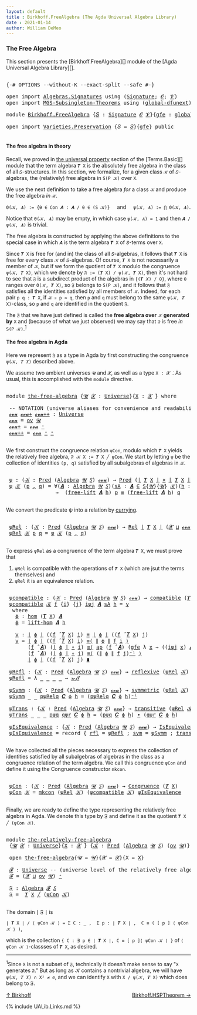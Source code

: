 ```yaml
---
layout: default
title : Birkhoff.FreeAlgebra (The Agda Universal Algebra Library)
date : 2021-01-14
author: William DeMeo
---
```


### <a id="the-free-algebra">The Free Algebra</a>

This section presents the [Birkhoff.FreeAlgebra][] module of the [Agda Universal Algebra Library][].

<pre class="Agda">

<a id="299" class="Symbol">{-#</a> <a id="303" class="Keyword">OPTIONS</a> <a id="311" class="Pragma">--without-K</a> <a id="323" class="Pragma">--exact-split</a> <a id="337" class="Pragma">--safe</a> <a id="344" class="Symbol">#-}</a>

<a id="349" class="Keyword">open</a> <a id="354" class="Keyword">import</a> <a id="361" href="Algebras.Signatures.html" class="Module">Algebras.Signatures</a> <a id="381" class="Keyword">using</a> <a id="387" class="Symbol">(</a><a id="388" href="Algebras.Signatures.html#1299" class="Function">Signature</a><a id="397" class="Symbol">;</a> <a id="399" href="Prelude.Preliminaries.html#5600" class="Generalizable">𝓞</a><a id="400" class="Symbol">;</a> <a id="402" href="Universes.html#262" class="Generalizable">𝓥</a><a id="403" class="Symbol">)</a>
<a id="405" class="Keyword">open</a> <a id="410" class="Keyword">import</a> <a id="417" href="MGS-Subsingleton-Theorems.html" class="Module">MGS-Subsingleton-Theorems</a> <a id="443" class="Keyword">using</a> <a id="449" class="Symbol">(</a><a id="450" href="MGS-Subsingleton-Theorems.html#3468" class="Function">global-dfunext</a><a id="464" class="Symbol">)</a>

<a id="467" class="Keyword">module</a> <a id="474" href="Birkhoff.FreeAlgebra.html" class="Module">Birkhoff.FreeAlgebra</a> <a id="495" class="Symbol">{</a><a id="496" href="Birkhoff.FreeAlgebra.html#496" class="Bound">𝑆</a> <a id="498" class="Symbol">:</a> <a id="500" href="Algebras.Signatures.html#1299" class="Function">Signature</a> <a id="510" href="Prelude.Preliminaries.html#5600" class="Generalizable">𝓞</a> <a id="512" href="Universes.html#262" class="Generalizable">𝓥</a><a id="513" class="Symbol">}{</a><a id="515" href="Birkhoff.FreeAlgebra.html#515" class="Bound">gfe</a> <a id="519" class="Symbol">:</a> <a id="521" href="MGS-Subsingleton-Theorems.html#3468" class="Function">global-dfunext</a><a id="535" class="Symbol">}</a> <a id="537" class="Keyword">where</a>

<a id="544" class="Keyword">open</a> <a id="549" class="Keyword">import</a> <a id="556" href="Varieties.Preservation.html" class="Module">Varieties.Preservation</a> <a id="579" class="Symbol">{</a><a id="580" class="Argument">𝑆</a> <a id="582" class="Symbol">=</a> <a id="584" href="Birkhoff.FreeAlgebra.html#496" class="Bound">𝑆</a><a id="585" class="Symbol">}{</a><a id="587" href="Birkhoff.FreeAlgebra.html#515" class="Bound">gfe</a><a id="590" class="Symbol">}</a> <a id="592" class="Keyword">public</a>

</pre>


#### <a id="the-free-algebra-in-theory">The free algebra in theory</a>

Recall, we proved in [the universal property](Terms.Basic.html#the-universal-property) section of the [Terms.Basic][] module that the term algebra `𝑻 X` is the absolutely free algebra in the class of all `𝑆`-structures. In this section, we formalize, for a given class `𝒦` of `𝑆`-algebras, the (relatively) free algebra in `S(P 𝒦)` over `X`.

We use the next definition to take a free algebra *for* a class `𝒦` and produce the free algebra *in* `𝒦`.

`Θ(𝒦, 𝑨) := {θ ∈ Con 𝑨 : 𝑨 / θ ∈ (S 𝒦)}` &nbsp; &nbsp; and &nbsp; &nbsp; `ψ(𝒦, 𝑨) := ⋂ Θ(𝒦, 𝑨)`.

Notice that `Θ(𝒦, 𝑨)` may be empty, in which case `ψ(𝒦, 𝑨) = 1` and then `𝑨 / ψ(𝒦, 𝑨)` is trivial.

The free algebra is constructed by applying the above definitions to the special case in which `𝑨` is the term algebra `𝑻 X` of `𝑆`-terms over `X`.

Since `𝑻 X` is free for (and in) the class of all `𝑆`-algebras, it follows that `𝑻 X` is free for every class `𝒦` of `𝑆`-algebras. Of course, `𝑻 X` is not necessarily a member of `𝒦`, but if we form the quotient of `𝑻 X` modulo the congruence `ψ(𝒦, 𝑻 X)`, which we denote by `𝔉 := (𝑻 X) / ψ(𝒦, 𝑻 X)`, then it's not hard to see that `𝔉` is a subdirect product of the algebras in `{(𝑻 𝑋) / θ}`, where `θ` ranges over `Θ(𝒦, 𝑻 X)`, so `𝔉` belongs to `S(P 𝒦)`, and it follows that `𝔉` satisfies all the identities satisfied by all members of `𝒦`.  Indeed, for each pair `p q : 𝑻 X`, if `𝒦 ⊧ p ≈ q`, then `p` and `q` must belong to the same `ψ(𝒦, 𝑻 X)`-class, so `p` and `q` are identified in the quotient `𝔉`.

The `𝔉` that we have just defined is called the **free algebra over** `𝒦` **generated by** `X` and (because of what we just observed) we may say that `𝔉` is free *in* `S(P 𝒦)`.<sup>[1](Birkhoff.FreeAlgebra.html#fn1)</sup>

#### <a id="the-free-algebra-in-agda">The free algebra in Agda</a>

Here we represent `𝔉` as a type in Agda by first constructing the congruence `ψ(𝒦, 𝑻 𝑋)` described above.

We assume two ambient universes `𝓤` and `𝓧`, as well as a type `X : 𝓧 ̇`. As usual, this is accomplished with the `module` directive.

<pre class="Agda">

<a id="2736" class="Keyword">module</a> <a id="the-free-algebra"></a><a id="2743" href="Birkhoff.FreeAlgebra.html#2743" class="Module">the-free-algebra</a> <a id="2760" class="Symbol">{</a><a id="2761" href="Birkhoff.FreeAlgebra.html#2761" class="Bound">𝓤</a> <a id="2763" href="Birkhoff.FreeAlgebra.html#2763" class="Bound">𝓧</a> <a id="2765" class="Symbol">:</a> <a id="2767" href="Universes.html#205" class="Function">Universe</a><a id="2775" class="Symbol">}{</a><a id="2777" href="Birkhoff.FreeAlgebra.html#2777" class="Bound">X</a> <a id="2779" class="Symbol">:</a> <a id="2781" href="Birkhoff.FreeAlgebra.html#2763" class="Bound">𝓧</a> <a id="2783" href="Universes.html#403" class="Function Operator">̇</a><a id="2784" class="Symbol">}</a> <a id="2786" class="Keyword">where</a>

 <a id="2794" class="Comment">-- NOTATION (universe aliases for convenience and readability).</a>
 <a id="the-free-algebra.𝓸𝓿𝓾"></a><a id="2859" href="Birkhoff.FreeAlgebra.html#2859" class="Function">𝓸𝓿𝓾</a> <a id="the-free-algebra.𝓸𝓿𝓾+"></a><a id="2863" href="Birkhoff.FreeAlgebra.html#2863" class="Function">𝓸𝓿𝓾+</a> <a id="the-free-algebra.𝓸𝓿𝓾++"></a><a id="2868" href="Birkhoff.FreeAlgebra.html#2868" class="Function">𝓸𝓿𝓾++</a> <a id="2874" class="Symbol">:</a> <a id="2876" href="Universes.html#205" class="Function">Universe</a>
 <a id="2886" href="Birkhoff.FreeAlgebra.html#2859" class="Function">𝓸𝓿𝓾</a> <a id="2890" class="Symbol">=</a> <a id="2892" href="Algebras.Products.html#1918" class="Function">ov</a> <a id="2895" href="Birkhoff.FreeAlgebra.html#2761" class="Bound">𝓤</a>
 <a id="2898" href="Birkhoff.FreeAlgebra.html#2863" class="Function">𝓸𝓿𝓾+</a> <a id="2903" class="Symbol">=</a> <a id="2905" href="Birkhoff.FreeAlgebra.html#2859" class="Function">𝓸𝓿𝓾</a> <a id="2909" href="Universes.html#181" class="Function Operator">⁺</a>
 <a id="2912" href="Birkhoff.FreeAlgebra.html#2868" class="Function">𝓸𝓿𝓾++</a> <a id="2918" class="Symbol">=</a> <a id="2920" href="Birkhoff.FreeAlgebra.html#2859" class="Function">𝓸𝓿𝓾</a> <a id="2924" href="Universes.html#181" class="Function Operator">⁺</a> <a id="2926" href="Universes.html#181" class="Function Operator">⁺</a>

</pre>

We first construct the congruence relation `ψCon`, modulo which `𝑻 X` yields the relatively free algebra, `𝔉 𝒦 X := 𝑻 X ╱ ψCon`. We start by letting `ψ` be the collection of identities `(p, q)` satisfied by all subalgebras of algebras in `𝒦`.

<pre class="Agda">

 <a id="the-free-algebra.ψ"></a><a id="3200" href="Birkhoff.FreeAlgebra.html#3200" class="Function">ψ</a> <a id="3202" class="Symbol">:</a> <a id="3204" class="Symbol">(</a><a id="3205" href="Birkhoff.FreeAlgebra.html#3205" class="Bound">𝒦</a> <a id="3207" class="Symbol">:</a> <a id="3209" href="Relations.Discrete.html#1408" class="Function">Pred</a> <a id="3214" class="Symbol">(</a><a id="3215" href="Algebras.Algebras.html#694" class="Function">Algebra</a> <a id="3223" href="Birkhoff.FreeAlgebra.html#2761" class="Bound">𝓤</a> <a id="3225" href="Birkhoff.FreeAlgebra.html#496" class="Bound">𝑆</a><a id="3226" class="Symbol">)</a> <a id="3228" href="Birkhoff.FreeAlgebra.html#2859" class="Function">𝓸𝓿𝓾</a><a id="3231" class="Symbol">)</a> <a id="3233" class="Symbol">→</a> <a id="3235" href="Relations.Discrete.html#1408" class="Function">Pred</a> <a id="3240" class="Symbol">(</a><a id="3241" href="Prelude.Preliminaries.html#13569" class="Function Operator">∣</a> <a id="3243" href="Terms.Basic.html#3664" class="Function">𝑻</a> <a id="3245" href="Birkhoff.FreeAlgebra.html#2777" class="Bound">X</a> <a id="3247" href="Prelude.Preliminaries.html#13569" class="Function Operator">∣</a> <a id="3249" href="MGS-MLTT.html#3515" class="Function Operator">×</a> <a id="3251" href="Prelude.Preliminaries.html#13569" class="Function Operator">∣</a> <a id="3253" href="Terms.Basic.html#3664" class="Function">𝑻</a> <a id="3255" href="Birkhoff.FreeAlgebra.html#2777" class="Bound">X</a> <a id="3257" href="Prelude.Preliminaries.html#13569" class="Function Operator">∣</a><a id="3258" class="Symbol">)</a> <a id="3260" class="Symbol">(</a><a id="3261" href="Birkhoff.FreeAlgebra.html#2763" class="Bound">𝓧</a> <a id="3263" href="Agda.Primitive.html#636" class="Function Operator">⊔</a> <a id="3265" href="Birkhoff.FreeAlgebra.html#2859" class="Function">𝓸𝓿𝓾</a><a id="3268" class="Symbol">)</a>
 <a id="3271" href="Birkhoff.FreeAlgebra.html#3200" class="Function">ψ</a> <a id="3273" href="Birkhoff.FreeAlgebra.html#3273" class="Bound">𝒦</a> <a id="3275" class="Symbol">(</a><a id="3276" href="Birkhoff.FreeAlgebra.html#3276" class="Bound">p</a> <a id="3278" href="MGS-MLTT.html#2929" class="InductiveConstructor Operator">,</a> <a id="3280" href="Birkhoff.FreeAlgebra.html#3280" class="Bound">q</a><a id="3281" class="Symbol">)</a> <a id="3283" class="Symbol">=</a> <a id="3285" class="Symbol">∀(</a><a id="3287" href="Birkhoff.FreeAlgebra.html#3287" class="Bound">𝑨</a> <a id="3289" class="Symbol">:</a> <a id="3291" href="Algebras.Algebras.html#694" class="Function">Algebra</a> <a id="3299" href="Birkhoff.FreeAlgebra.html#2761" class="Bound">𝓤</a> <a id="3301" href="Birkhoff.FreeAlgebra.html#496" class="Bound">𝑆</a><a id="3302" class="Symbol">)(</a><a id="3304" href="Birkhoff.FreeAlgebra.html#3304" class="Bound">sA</a> <a id="3307" class="Symbol">:</a> <a id="3309" href="Birkhoff.FreeAlgebra.html#3287" class="Bound">𝑨</a> <a id="3311" href="Relations.Discrete.html#2407" class="Function Operator">∈</a> <a id="3313" href="Varieties.Varieties.html#2939" class="Datatype">S</a><a id="3314" class="Symbol">{</a><a id="3315" href="Birkhoff.FreeAlgebra.html#2761" class="Bound">𝓤</a><a id="3316" class="Symbol">}{</a><a id="3318" href="Birkhoff.FreeAlgebra.html#2761" class="Bound">𝓤</a><a id="3319" class="Symbol">}</a> <a id="3321" href="Birkhoff.FreeAlgebra.html#3273" class="Bound">𝒦</a><a id="3322" class="Symbol">)(</a><a id="3324" href="Birkhoff.FreeAlgebra.html#3324" class="Bound">h</a> <a id="3326" class="Symbol">:</a> <a id="3328" href="Birkhoff.FreeAlgebra.html#2777" class="Bound">X</a> <a id="3330" class="Symbol">→</a> <a id="3332" href="Prelude.Preliminaries.html#13569" class="Function Operator">∣</a> <a id="3334" href="Birkhoff.FreeAlgebra.html#3287" class="Bound">𝑨</a> <a id="3336" href="Prelude.Preliminaries.html#13569" class="Function Operator">∣</a> <a id="3338" class="Symbol">)</a>
                <a id="3356" class="Symbol">→</a>  <a id="3359" class="Symbol">(</a><a id="3360" href="Terms.Basic.html#4326" class="Function">free-lift</a> <a id="3370" href="Birkhoff.FreeAlgebra.html#3287" class="Bound">𝑨</a> <a id="3372" href="Birkhoff.FreeAlgebra.html#3324" class="Bound">h</a><a id="3373" class="Symbol">)</a> <a id="3375" href="Birkhoff.FreeAlgebra.html#3276" class="Bound">p</a> <a id="3377" href="MGS-MLTT.html#4207" class="Datatype Operator">≡</a> <a id="3379" class="Symbol">(</a><a id="3380" href="Terms.Basic.html#4326" class="Function">free-lift</a> <a id="3390" href="Birkhoff.FreeAlgebra.html#3287" class="Bound">𝑨</a> <a id="3392" href="Birkhoff.FreeAlgebra.html#3324" class="Bound">h</a><a id="3393" class="Symbol">)</a> <a id="3395" href="Birkhoff.FreeAlgebra.html#3280" class="Bound">q</a>

</pre>

We convert the predicate ψ into a relation by [currying](https://en.wikipedia.org/wiki/Currying).

<pre class="Agda">

 <a id="the-free-algebra.ψRel"></a><a id="3524" href="Birkhoff.FreeAlgebra.html#3524" class="Function">ψRel</a> <a id="3529" class="Symbol">:</a> <a id="3531" class="Symbol">(</a><a id="3532" href="Birkhoff.FreeAlgebra.html#3532" class="Bound">𝒦</a> <a id="3534" class="Symbol">:</a> <a id="3536" href="Relations.Discrete.html#1408" class="Function">Pred</a> <a id="3541" class="Symbol">(</a><a id="3542" href="Algebras.Algebras.html#694" class="Function">Algebra</a> <a id="3550" href="Birkhoff.FreeAlgebra.html#2761" class="Bound">𝓤</a> <a id="3552" href="Birkhoff.FreeAlgebra.html#496" class="Bound">𝑆</a><a id="3553" class="Symbol">)</a> <a id="3555" href="Birkhoff.FreeAlgebra.html#2859" class="Function">𝓸𝓿𝓾</a><a id="3558" class="Symbol">)</a> <a id="3560" class="Symbol">→</a> <a id="3562" href="Relations.Discrete.html#7033" class="Function">Rel</a> <a id="3566" href="Prelude.Preliminaries.html#13569" class="Function Operator">∣</a> <a id="3568" href="Terms.Basic.html#3664" class="Function">𝑻</a> <a id="3570" href="Birkhoff.FreeAlgebra.html#2777" class="Bound">X</a> <a id="3572" href="Prelude.Preliminaries.html#13569" class="Function Operator">∣</a> <a id="3574" class="Symbol">(</a><a id="3575" href="Birkhoff.FreeAlgebra.html#2763" class="Bound">𝓧</a> <a id="3577" href="Agda.Primitive.html#636" class="Function Operator">⊔</a> <a id="3579" href="Birkhoff.FreeAlgebra.html#2859" class="Function">𝓸𝓿𝓾</a><a id="3582" class="Symbol">)</a>
 <a id="3585" href="Birkhoff.FreeAlgebra.html#3524" class="Function">ψRel</a> <a id="3590" href="Birkhoff.FreeAlgebra.html#3590" class="Bound">𝒦</a> <a id="3592" href="Birkhoff.FreeAlgebra.html#3592" class="Bound">p</a> <a id="3594" href="Birkhoff.FreeAlgebra.html#3594" class="Bound">q</a> <a id="3596" class="Symbol">=</a> <a id="3598" href="Birkhoff.FreeAlgebra.html#3200" class="Function">ψ</a> <a id="3600" href="Birkhoff.FreeAlgebra.html#3590" class="Bound">𝒦</a> <a id="3602" class="Symbol">(</a><a id="3603" href="Birkhoff.FreeAlgebra.html#3592" class="Bound">p</a> <a id="3605" href="MGS-MLTT.html#2929" class="InductiveConstructor Operator">,</a> <a id="3607" href="Birkhoff.FreeAlgebra.html#3594" class="Bound">q</a><a id="3608" class="Symbol">)</a>

</pre>

To express `ψRel` as a congruence of the term algebra `𝑻 X`, we must prove that

1. `ψRel` is compatible with the operations of `𝑻 X` (which are jsut the terms themselves) and
2. `ψRel` it is an equivalence relation.

<pre class="Agda">

 <a id="the-free-algebra.ψcompatible"></a><a id="3856" href="Birkhoff.FreeAlgebra.html#3856" class="Function">ψcompatible</a> <a id="3868" class="Symbol">:</a> <a id="3870" class="Symbol">(</a><a id="3871" href="Birkhoff.FreeAlgebra.html#3871" class="Bound">𝒦</a> <a id="3873" class="Symbol">:</a> <a id="3875" href="Relations.Discrete.html#1408" class="Function">Pred</a> <a id="3880" class="Symbol">(</a><a id="3881" href="Algebras.Algebras.html#694" class="Function">Algebra</a> <a id="3889" href="Birkhoff.FreeAlgebra.html#2761" class="Bound">𝓤</a> <a id="3891" href="Birkhoff.FreeAlgebra.html#496" class="Bound">𝑆</a><a id="3892" class="Symbol">)</a> <a id="3894" href="Birkhoff.FreeAlgebra.html#2859" class="Function">𝓸𝓿𝓾</a><a id="3897" class="Symbol">)</a> <a id="3899" class="Symbol">→</a> <a id="3901" href="Algebras.Algebras.html#5907" class="Function">compatible</a> <a id="3912" class="Symbol">(</a><a id="3913" href="Terms.Basic.html#3664" class="Function">𝑻</a> <a id="3915" href="Birkhoff.FreeAlgebra.html#2777" class="Bound">X</a><a id="3916" class="Symbol">)(</a><a id="3918" href="Birkhoff.FreeAlgebra.html#3524" class="Function">ψRel</a> <a id="3923" href="Birkhoff.FreeAlgebra.html#3871" class="Bound">𝒦</a><a id="3924" class="Symbol">)</a>
 <a id="3927" href="Birkhoff.FreeAlgebra.html#3856" class="Function">ψcompatible</a> <a id="3939" href="Birkhoff.FreeAlgebra.html#3939" class="Bound">𝒦</a> <a id="3941" href="Birkhoff.FreeAlgebra.html#3941" class="Bound">f</a> <a id="3943" class="Symbol">{</a><a id="3944" href="Birkhoff.FreeAlgebra.html#3944" class="Bound">i</a><a id="3945" class="Symbol">}</a> <a id="3947" class="Symbol">{</a><a id="3948" href="Birkhoff.FreeAlgebra.html#3948" class="Bound">j</a><a id="3949" class="Symbol">}</a> <a id="3951" href="Birkhoff.FreeAlgebra.html#3951" class="Bound">iψj</a> <a id="3955" href="Birkhoff.FreeAlgebra.html#3955" class="Bound">𝑨</a> <a id="3957" href="Birkhoff.FreeAlgebra.html#3957" class="Bound">sA</a> <a id="3960" href="Birkhoff.FreeAlgebra.html#3960" class="Bound">h</a> <a id="3962" class="Symbol">=</a> <a id="3964" href="Birkhoff.FreeAlgebra.html#4017" class="Function">γ</a>
  <a id="3968" class="Keyword">where</a>
   <a id="3977" href="Birkhoff.FreeAlgebra.html#3977" class="Function">ϕ</a> <a id="3979" class="Symbol">:</a> <a id="3981" href="Homomorphisms.Basic.html#2343" class="Function">hom</a> <a id="3985" class="Symbol">(</a><a id="3986" href="Terms.Basic.html#3664" class="Function">𝑻</a> <a id="3988" href="Birkhoff.FreeAlgebra.html#2777" class="Bound">X</a><a id="3989" class="Symbol">)</a> <a id="3991" href="Birkhoff.FreeAlgebra.html#3955" class="Bound">𝑨</a>
   <a id="3996" href="Birkhoff.FreeAlgebra.html#3977" class="Function">ϕ</a> <a id="3998" class="Symbol">=</a> <a id="4000" href="Terms.Basic.html#4577" class="Function">lift-hom</a> <a id="4009" href="Birkhoff.FreeAlgebra.html#3955" class="Bound">𝑨</a> <a id="4011" href="Birkhoff.FreeAlgebra.html#3960" class="Bound">h</a>

   <a id="4017" href="Birkhoff.FreeAlgebra.html#4017" class="Function">γ</a> <a id="4019" class="Symbol">:</a> <a id="4021" href="Prelude.Preliminaries.html#13569" class="Function Operator">∣</a> <a id="4023" href="Birkhoff.FreeAlgebra.html#3977" class="Function">ϕ</a> <a id="4025" href="Prelude.Preliminaries.html#13569" class="Function Operator">∣</a> <a id="4027" class="Symbol">((</a><a id="4029" href="Birkhoff.FreeAlgebra.html#3941" class="Bound">f</a> <a id="4031" href="Algebras.Algebras.html#2997" class="Function Operator">̂</a> <a id="4033" href="Terms.Basic.html#3664" class="Function">𝑻</a> <a id="4035" href="Birkhoff.FreeAlgebra.html#2777" class="Bound">X</a><a id="4036" class="Symbol">)</a> <a id="4038" href="Birkhoff.FreeAlgebra.html#3944" class="Bound">i</a><a id="4039" class="Symbol">)</a> <a id="4041" href="MGS-MLTT.html#4207" class="Datatype Operator">≡</a> <a id="4043" href="Prelude.Preliminaries.html#13569" class="Function Operator">∣</a> <a id="4045" href="Birkhoff.FreeAlgebra.html#3977" class="Function">ϕ</a> <a id="4047" href="Prelude.Preliminaries.html#13569" class="Function Operator">∣</a> <a id="4049" class="Symbol">((</a><a id="4051" href="Birkhoff.FreeAlgebra.html#3941" class="Bound">f</a> <a id="4053" href="Algebras.Algebras.html#2997" class="Function Operator">̂</a> <a id="4055" href="Terms.Basic.html#3664" class="Function">𝑻</a> <a id="4057" href="Birkhoff.FreeAlgebra.html#2777" class="Bound">X</a><a id="4058" class="Symbol">)</a> <a id="4060" href="Birkhoff.FreeAlgebra.html#3948" class="Bound">j</a><a id="4061" class="Symbol">)</a>
   <a id="4066" href="Birkhoff.FreeAlgebra.html#4017" class="Function">γ</a> <a id="4068" class="Symbol">=</a> <a id="4070" href="Prelude.Preliminaries.html#13569" class="Function Operator">∣</a> <a id="4072" href="Birkhoff.FreeAlgebra.html#3977" class="Function">ϕ</a> <a id="4074" href="Prelude.Preliminaries.html#13569" class="Function Operator">∣</a> <a id="4076" class="Symbol">((</a><a id="4078" href="Birkhoff.FreeAlgebra.html#3941" class="Bound">f</a> <a id="4080" href="Algebras.Algebras.html#2997" class="Function Operator">̂</a> <a id="4082" href="Terms.Basic.html#3664" class="Function">𝑻</a> <a id="4084" href="Birkhoff.FreeAlgebra.html#2777" class="Bound">X</a><a id="4085" class="Symbol">)</a> <a id="4087" href="Birkhoff.FreeAlgebra.html#3944" class="Bound">i</a><a id="4088" class="Symbol">)</a> <a id="4090" href="MGS-MLTT.html#5997" class="Function Operator">≡⟨</a> <a id="4093" href="Prelude.Preliminaries.html#13647" class="Function Operator">∥</a> <a id="4095" href="Birkhoff.FreeAlgebra.html#3977" class="Function">ϕ</a> <a id="4097" href="Prelude.Preliminaries.html#13647" class="Function Operator">∥</a> <a id="4099" href="Birkhoff.FreeAlgebra.html#3941" class="Bound">f</a> <a id="4101" href="Birkhoff.FreeAlgebra.html#3944" class="Bound">i</a> <a id="4103" href="MGS-MLTT.html#5997" class="Function Operator">⟩</a>
       <a id="4112" class="Symbol">(</a><a id="4113" href="Birkhoff.FreeAlgebra.html#3941" class="Bound">f</a> <a id="4115" href="Algebras.Algebras.html#2997" class="Function Operator">̂</a> <a id="4117" href="Birkhoff.FreeAlgebra.html#3955" class="Bound">𝑨</a><a id="4118" class="Symbol">)</a> <a id="4120" class="Symbol">(</a><a id="4121" href="Prelude.Preliminaries.html#13569" class="Function Operator">∣</a> <a id="4123" href="Birkhoff.FreeAlgebra.html#3977" class="Function">ϕ</a> <a id="4125" href="Prelude.Preliminaries.html#13569" class="Function Operator">∣</a> <a id="4127" href="MGS-MLTT.html#3813" class="Function Operator">∘</a> <a id="4129" href="Birkhoff.FreeAlgebra.html#3944" class="Bound">i</a><a id="4130" class="Symbol">)</a> <a id="4132" href="MGS-MLTT.html#5997" class="Function Operator">≡⟨</a> <a id="4135" href="MGS-MLTT.html#6613" class="Function">ap</a> <a id="4138" class="Symbol">(</a><a id="4139" href="Birkhoff.FreeAlgebra.html#3941" class="Bound">f</a> <a id="4141" href="Algebras.Algebras.html#2997" class="Function Operator">̂</a> <a id="4143" href="Birkhoff.FreeAlgebra.html#3955" class="Bound">𝑨</a><a id="4144" class="Symbol">)</a> <a id="4146" class="Symbol">(</a><a id="4147" href="Birkhoff.FreeAlgebra.html#515" class="Bound">gfe</a> <a id="4151" class="Symbol">λ</a> <a id="4153" href="Birkhoff.FreeAlgebra.html#4153" class="Bound">x</a> <a id="4155" class="Symbol">→</a> <a id="4157" class="Symbol">((</a><a id="4159" href="Birkhoff.FreeAlgebra.html#3951" class="Bound">iψj</a> <a id="4163" href="Birkhoff.FreeAlgebra.html#4153" class="Bound">x</a><a id="4164" class="Symbol">)</a> <a id="4166" href="Birkhoff.FreeAlgebra.html#3955" class="Bound">𝑨</a> <a id="4168" href="Birkhoff.FreeAlgebra.html#3957" class="Bound">sA</a> <a id="4171" href="Birkhoff.FreeAlgebra.html#3960" class="Bound">h</a><a id="4172" class="Symbol">))</a> <a id="4175" href="MGS-MLTT.html#5997" class="Function Operator">⟩</a>
       <a id="4184" class="Symbol">(</a><a id="4185" href="Birkhoff.FreeAlgebra.html#3941" class="Bound">f</a> <a id="4187" href="Algebras.Algebras.html#2997" class="Function Operator">̂</a> <a id="4189" href="Birkhoff.FreeAlgebra.html#3955" class="Bound">𝑨</a><a id="4190" class="Symbol">)</a> <a id="4192" class="Symbol">(</a><a id="4193" href="Prelude.Preliminaries.html#13569" class="Function Operator">∣</a> <a id="4195" href="Birkhoff.FreeAlgebra.html#3977" class="Function">ϕ</a> <a id="4197" href="Prelude.Preliminaries.html#13569" class="Function Operator">∣</a> <a id="4199" href="MGS-MLTT.html#3813" class="Function Operator">∘</a> <a id="4201" href="Birkhoff.FreeAlgebra.html#3948" class="Bound">j</a><a id="4202" class="Symbol">)</a> <a id="4204" href="MGS-MLTT.html#5997" class="Function Operator">≡⟨</a> <a id="4207" class="Symbol">(</a><a id="4208" href="Prelude.Preliminaries.html#13647" class="Function Operator">∥</a> <a id="4210" href="Birkhoff.FreeAlgebra.html#3977" class="Function">ϕ</a> <a id="4212" href="Prelude.Preliminaries.html#13647" class="Function Operator">∥</a> <a id="4214" href="Birkhoff.FreeAlgebra.html#3941" class="Bound">f</a> <a id="4216" href="Birkhoff.FreeAlgebra.html#3948" class="Bound">j</a><a id="4217" class="Symbol">)</a><a id="4218" href="MGS-MLTT.html#6125" class="Function Operator">⁻¹</a> <a id="4221" href="MGS-MLTT.html#5997" class="Function Operator">⟩</a>
       <a id="4230" href="Prelude.Preliminaries.html#13569" class="Function Operator">∣</a> <a id="4232" href="Birkhoff.FreeAlgebra.html#3977" class="Function">ϕ</a> <a id="4234" href="Prelude.Preliminaries.html#13569" class="Function Operator">∣</a> <a id="4236" class="Symbol">((</a><a id="4238" href="Birkhoff.FreeAlgebra.html#3941" class="Bound">f</a> <a id="4240" href="Algebras.Algebras.html#2997" class="Function Operator">̂</a> <a id="4242" href="Terms.Basic.html#3664" class="Function">𝑻</a> <a id="4244" href="Birkhoff.FreeAlgebra.html#2777" class="Bound">X</a><a id="4245" class="Symbol">)</a> <a id="4247" href="Birkhoff.FreeAlgebra.html#3948" class="Bound">j</a><a id="4248" class="Symbol">)</a> <a id="4250" href="MGS-MLTT.html#6079" class="Function Operator">∎</a>

 <a id="the-free-algebra.ψRefl"></a><a id="4254" href="Birkhoff.FreeAlgebra.html#4254" class="Function">ψRefl</a> <a id="4260" class="Symbol">:</a> <a id="4262" class="Symbol">{</a><a id="4263" href="Birkhoff.FreeAlgebra.html#4263" class="Bound">𝒦</a> <a id="4265" class="Symbol">:</a> <a id="4267" href="Relations.Discrete.html#1408" class="Function">Pred</a> <a id="4272" class="Symbol">(</a><a id="4273" href="Algebras.Algebras.html#694" class="Function">Algebra</a> <a id="4281" href="Birkhoff.FreeAlgebra.html#2761" class="Bound">𝓤</a> <a id="4283" href="Birkhoff.FreeAlgebra.html#496" class="Bound">𝑆</a><a id="4284" class="Symbol">)</a> <a id="4286" href="Birkhoff.FreeAlgebra.html#2859" class="Function">𝓸𝓿𝓾</a><a id="4289" class="Symbol">}</a> <a id="4291" class="Symbol">→</a> <a id="4293" href="Relations.Quotients.html#923" class="Function">reflexive</a> <a id="4303" class="Symbol">(</a><a id="4304" href="Birkhoff.FreeAlgebra.html#3524" class="Function">ψRel</a> <a id="4309" href="Birkhoff.FreeAlgebra.html#4263" class="Bound">𝒦</a><a id="4310" class="Symbol">)</a>
 <a id="4313" href="Birkhoff.FreeAlgebra.html#4254" class="Function">ψRefl</a> <a id="4319" class="Symbol">=</a> <a id="4321" class="Symbol">λ</a> <a id="4323" href="Birkhoff.FreeAlgebra.html#4323" class="Symbol">_</a> <a id="4325" href="Birkhoff.FreeAlgebra.html#4325" class="Symbol">_</a> <a id="4327" href="Birkhoff.FreeAlgebra.html#4327" class="Symbol">_</a> <a id="4329" href="Birkhoff.FreeAlgebra.html#4329" class="Symbol">_</a> <a id="4331" class="Symbol">→</a> <a id="4333" href="MGS-MLTT.html#4221" class="InductiveConstructor">𝓇ℯ𝒻𝓁</a>

 <a id="the-free-algebra.ψSymm"></a><a id="4340" href="Birkhoff.FreeAlgebra.html#4340" class="Function">ψSymm</a> <a id="4346" class="Symbol">:</a> <a id="4348" class="Symbol">{</a><a id="4349" href="Birkhoff.FreeAlgebra.html#4349" class="Bound">𝒦</a> <a id="4351" class="Symbol">:</a> <a id="4353" href="Relations.Discrete.html#1408" class="Function">Pred</a> <a id="4358" class="Symbol">(</a><a id="4359" href="Algebras.Algebras.html#694" class="Function">Algebra</a> <a id="4367" href="Birkhoff.FreeAlgebra.html#2761" class="Bound">𝓤</a> <a id="4369" href="Birkhoff.FreeAlgebra.html#496" class="Bound">𝑆</a><a id="4370" class="Symbol">)</a> <a id="4372" href="Birkhoff.FreeAlgebra.html#2859" class="Function">𝓸𝓿𝓾</a><a id="4375" class="Symbol">}</a> <a id="4377" class="Symbol">→</a> <a id="4379" href="Relations.Quotients.html#1011" class="Function">symmetric</a> <a id="4389" class="Symbol">(</a><a id="4390" href="Birkhoff.FreeAlgebra.html#3524" class="Function">ψRel</a> <a id="4395" href="Birkhoff.FreeAlgebra.html#4349" class="Bound">𝒦</a><a id="4396" class="Symbol">)</a>
 <a id="4399" href="Birkhoff.FreeAlgebra.html#4340" class="Function">ψSymm</a> <a id="4405" class="Symbol">_</a> <a id="4407" class="Symbol">_</a> <a id="4409" href="Birkhoff.FreeAlgebra.html#4409" class="Bound">pψRelq</a> <a id="4416" href="Birkhoff.FreeAlgebra.html#4416" class="Bound">𝑪</a> <a id="4418" href="Birkhoff.FreeAlgebra.html#4418" class="Bound">ϕ</a> <a id="4420" href="Birkhoff.FreeAlgebra.html#4420" class="Bound">h</a> <a id="4422" class="Symbol">=</a> <a id="4424" class="Symbol">(</a><a id="4425" href="Birkhoff.FreeAlgebra.html#4409" class="Bound">pψRelq</a> <a id="4432" href="Birkhoff.FreeAlgebra.html#4416" class="Bound">𝑪</a> <a id="4434" href="Birkhoff.FreeAlgebra.html#4418" class="Bound">ϕ</a> <a id="4436" href="Birkhoff.FreeAlgebra.html#4420" class="Bound">h</a><a id="4437" class="Symbol">)</a><a id="4438" href="MGS-MLTT.html#6125" class="Function Operator">⁻¹</a>

 <a id="the-free-algebra.ψTrans"></a><a id="4443" href="Birkhoff.FreeAlgebra.html#4443" class="Function">ψTrans</a> <a id="4450" class="Symbol">:</a> <a id="4452" class="Symbol">{</a><a id="4453" href="Birkhoff.FreeAlgebra.html#4453" class="Bound">𝒦</a> <a id="4455" class="Symbol">:</a> <a id="4457" href="Relations.Discrete.html#1408" class="Function">Pred</a> <a id="4462" class="Symbol">(</a><a id="4463" href="Algebras.Algebras.html#694" class="Function">Algebra</a> <a id="4471" href="Birkhoff.FreeAlgebra.html#2761" class="Bound">𝓤</a> <a id="4473" href="Birkhoff.FreeAlgebra.html#496" class="Bound">𝑆</a><a id="4474" class="Symbol">)</a> <a id="4476" href="Birkhoff.FreeAlgebra.html#2859" class="Function">𝓸𝓿𝓾</a><a id="4479" class="Symbol">}</a> <a id="4481" class="Symbol">→</a> <a id="4483" href="Relations.Quotients.html#1223" class="Function">transitive</a> <a id="4494" class="Symbol">(</a><a id="4495" href="Birkhoff.FreeAlgebra.html#3524" class="Function">ψRel</a> <a id="4500" href="Birkhoff.FreeAlgebra.html#4453" class="Bound">𝒦</a><a id="4501" class="Symbol">)</a>
 <a id="4504" href="Birkhoff.FreeAlgebra.html#4443" class="Function">ψTrans</a> <a id="4511" class="Symbol">_</a> <a id="4513" class="Symbol">_</a> <a id="4515" class="Symbol">_</a> <a id="4517" href="Birkhoff.FreeAlgebra.html#4517" class="Bound">pψq</a> <a id="4521" href="Birkhoff.FreeAlgebra.html#4521" class="Bound">qψr</a> <a id="4525" href="Birkhoff.FreeAlgebra.html#4525" class="Bound">𝑪</a> <a id="4527" href="Birkhoff.FreeAlgebra.html#4527" class="Bound">ϕ</a> <a id="4529" href="Birkhoff.FreeAlgebra.html#4529" class="Bound">h</a> <a id="4531" class="Symbol">=</a> <a id="4533" class="Symbol">(</a><a id="4534" href="Birkhoff.FreeAlgebra.html#4517" class="Bound">pψq</a> <a id="4538" href="Birkhoff.FreeAlgebra.html#4525" class="Bound">𝑪</a> <a id="4540" href="Birkhoff.FreeAlgebra.html#4527" class="Bound">ϕ</a> <a id="4542" href="Birkhoff.FreeAlgebra.html#4529" class="Bound">h</a><a id="4543" class="Symbol">)</a> <a id="4545" href="MGS-MLTT.html#5910" class="Function Operator">∙</a> <a id="4547" class="Symbol">(</a><a id="4548" href="Birkhoff.FreeAlgebra.html#4521" class="Bound">qψr</a> <a id="4552" href="Birkhoff.FreeAlgebra.html#4525" class="Bound">𝑪</a> <a id="4554" href="Birkhoff.FreeAlgebra.html#4527" class="Bound">ϕ</a> <a id="4556" href="Birkhoff.FreeAlgebra.html#4529" class="Bound">h</a><a id="4557" class="Symbol">)</a>

 <a id="the-free-algebra.ψIsEquivalence"></a><a id="4561" href="Birkhoff.FreeAlgebra.html#4561" class="Function">ψIsEquivalence</a> <a id="4576" class="Symbol">:</a> <a id="4578" class="Symbol">{</a><a id="4579" href="Birkhoff.FreeAlgebra.html#4579" class="Bound">𝒦</a> <a id="4581" class="Symbol">:</a> <a id="4583" href="Relations.Discrete.html#1408" class="Function">Pred</a> <a id="4588" class="Symbol">(</a><a id="4589" href="Algebras.Algebras.html#694" class="Function">Algebra</a> <a id="4597" href="Birkhoff.FreeAlgebra.html#2761" class="Bound">𝓤</a> <a id="4599" href="Birkhoff.FreeAlgebra.html#496" class="Bound">𝑆</a><a id="4600" class="Symbol">)</a> <a id="4602" href="Birkhoff.FreeAlgebra.html#2859" class="Function">𝓸𝓿𝓾</a><a id="4605" class="Symbol">}</a> <a id="4607" class="Symbol">→</a> <a id="4609" href="Relations.Quotients.html#1918" class="Record">IsEquivalence</a> <a id="4623" class="Symbol">(</a><a id="4624" href="Birkhoff.FreeAlgebra.html#3524" class="Function">ψRel</a> <a id="4629" href="Birkhoff.FreeAlgebra.html#4579" class="Bound">𝒦</a><a id="4630" class="Symbol">)</a>
 <a id="4633" href="Birkhoff.FreeAlgebra.html#4561" class="Function">ψIsEquivalence</a> <a id="4648" class="Symbol">=</a> <a id="4650" class="Keyword">record</a> <a id="4657" class="Symbol">{</a> <a id="4659" href="Relations.Quotients.html#1986" class="Field">rfl</a> <a id="4663" class="Symbol">=</a> <a id="4665" href="Birkhoff.FreeAlgebra.html#4254" class="Function">ψRefl</a> <a id="4671" class="Symbol">;</a> <a id="4673" href="Relations.Quotients.html#2011" class="Field">sym</a> <a id="4677" class="Symbol">=</a> <a id="4679" href="Birkhoff.FreeAlgebra.html#4340" class="Function">ψSymm</a> <a id="4685" class="Symbol">;</a> <a id="4687" href="Relations.Quotients.html#2036" class="Field">trans</a> <a id="4693" class="Symbol">=</a> <a id="4695" href="Birkhoff.FreeAlgebra.html#4443" class="Function">ψTrans</a> <a id="4702" class="Symbol">}</a>

</pre>

We have collected all the pieces necessary to express the collection of identities satisfied by all subalgebras of algebras in the class as a congruence relation of the term algebra. We call this congruence `ψCon` and define it using the Congruence constructor `mkcon`.

<pre class="Agda">

 <a id="the-free-algebra.ψCon"></a><a id="5003" href="Birkhoff.FreeAlgebra.html#5003" class="Function">ψCon</a> <a id="5008" class="Symbol">:</a> <a id="5010" class="Symbol">(</a><a id="5011" href="Birkhoff.FreeAlgebra.html#5011" class="Bound">𝒦</a> <a id="5013" class="Symbol">:</a> <a id="5015" href="Relations.Discrete.html#1408" class="Function">Pred</a> <a id="5020" class="Symbol">(</a><a id="5021" href="Algebras.Algebras.html#694" class="Function">Algebra</a> <a id="5029" href="Birkhoff.FreeAlgebra.html#2761" class="Bound">𝓤</a> <a id="5031" href="Birkhoff.FreeAlgebra.html#496" class="Bound">𝑆</a><a id="5032" class="Symbol">)</a> <a id="5034" href="Birkhoff.FreeAlgebra.html#2859" class="Function">𝓸𝓿𝓾</a><a id="5037" class="Symbol">)</a> <a id="5039" class="Symbol">→</a> <a id="5041" href="Algebras.Congruences.html#1106" class="Record">Congruence</a> <a id="5052" class="Symbol">(</a><a id="5053" href="Terms.Basic.html#3664" class="Function">𝑻</a> <a id="5055" href="Birkhoff.FreeAlgebra.html#2777" class="Bound">X</a><a id="5056" class="Symbol">)</a>
 <a id="5059" href="Birkhoff.FreeAlgebra.html#5003" class="Function">ψCon</a> <a id="5064" href="Birkhoff.FreeAlgebra.html#5064" class="Bound">𝒦</a> <a id="5066" class="Symbol">=</a> <a id="5068" href="Algebras.Congruences.html#1185" class="InductiveConstructor">mkcon</a> <a id="5074" class="Symbol">(</a><a id="5075" href="Birkhoff.FreeAlgebra.html#3524" class="Function">ψRel</a> <a id="5080" href="Birkhoff.FreeAlgebra.html#5064" class="Bound">𝒦</a><a id="5081" class="Symbol">)</a> <a id="5083" class="Symbol">(</a><a id="5084" href="Birkhoff.FreeAlgebra.html#3856" class="Function">ψcompatible</a> <a id="5096" href="Birkhoff.FreeAlgebra.html#5064" class="Bound">𝒦</a><a id="5097" class="Symbol">)</a> <a id="5099" href="Birkhoff.FreeAlgebra.html#4561" class="Function">ψIsEquivalence</a>

</pre>


Finally, we are ready to define the type representing the relatively free algebra in Agda.  We denote this type by 𝔉 and define it as the quotient `𝑻 X ╱ (ψCon 𝒦)`.

<pre class="Agda">

<a id="5308" class="Keyword">module</a> <a id="the-relatively-free-algebra"></a><a id="5315" href="Birkhoff.FreeAlgebra.html#5315" class="Module">the-relatively-free-algebra</a>
 <a id="5344" class="Symbol">{</a><a id="5345" href="Birkhoff.FreeAlgebra.html#5345" class="Bound">𝓤</a> <a id="5347" href="Birkhoff.FreeAlgebra.html#5347" class="Bound">𝓧</a> <a id="5349" class="Symbol">:</a> <a id="5351" href="Universes.html#205" class="Function">Universe</a><a id="5359" class="Symbol">}{</a><a id="5361" href="Birkhoff.FreeAlgebra.html#5361" class="Bound">X</a> <a id="5363" class="Symbol">:</a> <a id="5365" href="Birkhoff.FreeAlgebra.html#5347" class="Bound">𝓧</a> <a id="5367" href="Universes.html#403" class="Function Operator">̇</a><a id="5368" class="Symbol">}</a> <a id="5370" class="Symbol">{</a><a id="5371" href="Birkhoff.FreeAlgebra.html#5371" class="Bound">𝒦</a> <a id="5373" class="Symbol">:</a> <a id="5375" href="Relations.Discrete.html#1408" class="Function">Pred</a> <a id="5380" class="Symbol">(</a><a id="5381" href="Algebras.Algebras.html#694" class="Function">Algebra</a> <a id="5389" href="Birkhoff.FreeAlgebra.html#5345" class="Bound">𝓤</a> <a id="5391" href="Birkhoff.FreeAlgebra.html#496" class="Bound">𝑆</a><a id="5392" class="Symbol">)</a> <a id="5394" class="Symbol">(</a><a id="5395" href="Algebras.Products.html#1918" class="Function">ov</a> <a id="5398" href="Birkhoff.FreeAlgebra.html#5345" class="Bound">𝓤</a><a id="5399" class="Symbol">)}</a> <a id="5402" class="Keyword">where</a>

 <a id="5410" class="Keyword">open</a> <a id="5415" href="Birkhoff.FreeAlgebra.html#2743" class="Module">the-free-algebra</a><a id="5431" class="Symbol">{</a><a id="5432" class="Argument">𝓤</a> <a id="5434" class="Symbol">=</a> <a id="5436" href="Birkhoff.FreeAlgebra.html#5345" class="Bound">𝓤</a><a id="5437" class="Symbol">}{</a><a id="5439" class="Argument">𝓧</a> <a id="5441" class="Symbol">=</a> <a id="5443" href="Birkhoff.FreeAlgebra.html#5347" class="Bound">𝓧</a><a id="5444" class="Symbol">}{</a><a id="5446" class="Argument">X</a> <a id="5448" class="Symbol">=</a> <a id="5450" href="Birkhoff.FreeAlgebra.html#5361" class="Bound">X</a><a id="5451" class="Symbol">}</a>

 <a id="the-relatively-free-algebra.𝓕"></a><a id="5455" href="Birkhoff.FreeAlgebra.html#5455" class="Function">𝓕</a> <a id="5457" class="Symbol">:</a> <a id="5459" href="Universes.html#205" class="Function">Universe</a> <a id="5468" class="Comment">-- (universe level of the relatively free algebra)</a>
 <a id="5520" href="Birkhoff.FreeAlgebra.html#5455" class="Function">𝓕</a> <a id="5522" class="Symbol">=</a> <a id="5524" class="Symbol">(</a><a id="5525" href="Birkhoff.FreeAlgebra.html#5347" class="Bound">𝓧</a> <a id="5527" href="Agda.Primitive.html#636" class="Function Operator">⊔</a> <a id="5529" href="Algebras.Products.html#1918" class="Function">ov</a> <a id="5532" href="Birkhoff.FreeAlgebra.html#5345" class="Bound">𝓤</a><a id="5533" class="Symbol">)</a> <a id="5535" href="Universes.html#181" class="Function Operator">⁺</a>

 <a id="the-relatively-free-algebra.𝔉"></a><a id="5539" href="Birkhoff.FreeAlgebra.html#5539" class="Function">𝔉</a> <a id="5541" class="Symbol">:</a> <a id="5543" href="Algebras.Algebras.html#694" class="Function">Algebra</a> <a id="5551" href="Birkhoff.FreeAlgebra.html#5455" class="Function">𝓕</a> <a id="5553" href="Birkhoff.FreeAlgebra.html#496" class="Bound">𝑆</a>
 <a id="5556" href="Birkhoff.FreeAlgebra.html#5539" class="Function">𝔉</a> <a id="5558" class="Symbol">=</a>  <a id="5561" href="Terms.Basic.html#3664" class="Function">𝑻</a> <a id="5563" href="Birkhoff.FreeAlgebra.html#5361" class="Bound">X</a> <a id="5565" href="Algebras.Congruences.html#3128" class="Function Operator">╱</a> <a id="5567" class="Symbol">(</a><a id="5568" href="Birkhoff.FreeAlgebra.html#5003" class="Function">ψCon</a> <a id="5573" href="Birkhoff.FreeAlgebra.html#5371" class="Bound">𝒦</a><a id="5574" class="Symbol">)</a>

</pre>

The domain ∣ 𝔉 ∣ is

`∣ 𝑻 X ∣ / ⟨ ψCon 𝒦 ⟩ = Σ C ꞉ _ ,  Σ p ꞉ ∣ 𝑻 X ∣ ,  C ≡ ( [ p ] ⟨ ψCon 𝒦 ⟩ )`,

which is the collection `{ C : ∃ p ∈ ∣ 𝑻 X ∣, C ≡ [ p ]⟨ ψCon 𝒦 ⟩ }` of `⟨ ψCon 𝒦 ⟩`-classses of `𝑻 X`, as desired.

<!--

---------------------------

#### Old unused stuff


One could define the collection `𝑻img` of all homomorphic images of the term algebra that belong to a given class 𝒦 as follows.

 -- H (𝑻 X)  (hom images of 𝑻 X)
 𝑻img : Pred (Algebra 𝓤 𝑆) 𝓸𝓿𝓾 → 𝓸𝓿𝓾 ⊔ 𝓧 ⁺ ̇
 𝑻img 𝒦 = Σ 𝑨 ꞉ (Algebra 𝓤 𝑆) , Σ ϕ ꞉ hom (𝑻 X) 𝑨 , (𝑨 ∈ 𝒦) × Epic ∣ ϕ ∣

The inhabitants of this Sigma type represent algebras 𝑨 ∈ 𝒦 such that there exists a surjective homomorphism ϕ : hom (𝑻 X) 𝑨. Thus, 𝑻img represents the collection of all homomorphic images of 𝑻 X that belong to 𝒦.  Of course, this is the entire class 𝒦, since the term algebra is absolutely free. Nonetheless, this representation of 𝒦 is useful since it endows each element with extra information.  Indeed, each inhabitant of 𝑻img 𝒦 is a quadruple, (𝑨 , ϕ , ka, p), where 𝑨 is an 𝑆-algebra, ϕ is a homomorphism from 𝑻 X to 𝑨, ka is a proof that 𝑨 belongs to 𝒦, and p is a proof that the underlying map ∣ ϕ ∣ is epic.

The next function, `mkti`, that takes an arbitrary algebra 𝑨 in 𝒦 and a mapping X → ∣ 𝑨 ∣ and returns the corresponding quadruple in `𝑻img 𝒦`.

 mkti : {𝒦 : Pred (Algebra 𝓤 𝑆)𝓸𝓿𝓾}(𝑨 : Algebra 𝓤 𝑆)(h : X → ∣ 𝑨 ∣) → Epic h → 𝑨 ∈ 𝒦 → 𝑻img 𝒦
 mkti 𝑨 h hE ka = (𝑨 , lift-hom 𝑨 h , ka , lift-of-epi-is-epi hE)

-->
----------------------------





<span class="footnote" id="fn1"><sup>1</sup>Since `X` is not a subset of `𝔉`, technically it doesn't make sense to say "`X` generates `𝔉`." But as long as 𝒦 contains a nontrivial algebra, we will have `ψ(𝒦, 𝑻 𝑋) ∩ X² ≠ ∅`, and we can identify `X` with `X / ψ(𝒦, 𝑻 X)` which does belong to 𝔉.</span>

[↑ Birkhoff](Birkhoff.html)
<span style="float:right;">[Birkhoff.HSPTheorem →](Birkhoff.HSPTheorem.html)</span>

{% include UALib.Links.md %}

<!--

Lemma 4.27. (Bergman) Let 𝒦 be a class of algebras, and ψCon defined as above.
                     Then 𝔽 := 𝑻 / ψCon is isomorphic to an algebra in SP(𝒦).

Proof. 𝔽 ↪ ⨅ 𝒜, where 𝒜 = {𝑨 / θ : 𝑨 / θ ∈ S 𝒦}.
       Therefore, 𝔽 ≅ 𝑩, where 𝑩 is a subalgebra of ⨅ 𝒜 ∈ PS(𝒦).
       Thus 𝔽 is isomorphic to an algebra in SPS(𝒦).
       By SPS⊆SP, 𝔽 is isomorphic to an algebra in SP(𝒦).

-->



